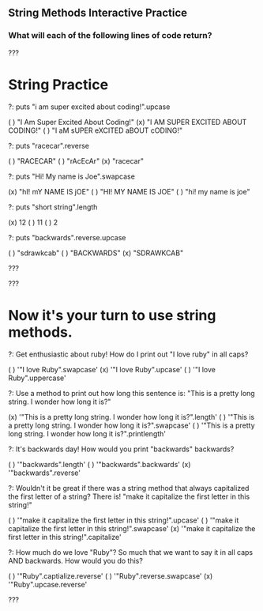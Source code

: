 
## String Methods Interactive Practice
### What will each of the following lines of code return?

???

# String Practice

?: puts "i am super excited about coding!".upcase

( ) "I Am Super Excited About Coding!"
(x) "I AM SUPER EXCITED ABOUT CODING!"
( ) "I aM sUPER eXCITED aBOUT cODING!"

?: puts "racecar".reverse

( ) "RACECAR"
( ) "rAcEcAr"
(x) "racecar"

?: puts "Hi! My name is Joe".swapcase

(x) "hI! mY NAME IS jOE"
( ) "HI! MY NAME IS JOE"
( ) "hi! my name is joe"


?: puts "short string".length

(x) 12
( ) 11
( ) 2


?: puts "backwards".reverse.upcase

( ) "sdrawkcab"
( ) "BACKWARDS"
(x) "SDRAWKCAB"

???

???

# Now it's your turn to use string methods. 

?: Get enthusiastic about ruby! How do I print out "I love ruby" in all caps?

( ) '"I love Ruby".swapcase'
(x) '"I love Ruby".upcase'
( ) '"I love Ruby".uppercase'

?: Use a method to print out how long this sentence is: "This is a pretty long string. I wonder how long it is?"
 
(x) '"This is a pretty long string. I wonder how long it is?".length'
( ) '"This is a pretty long string. I wonder how long it is?".swapcase'
( ) '"This is a pretty long string. I wonder how long it is?".printlength'

?: It's backwards day! How would you print "backwards" backwards?

( ) '"backwards".length'
( ) '"backwards".backwards'
(x) '"backwards".reverse'

?: Wouldn't it be great if there was a string method that always capitalized the first letter of a string? There is! "make it capitalize the first letter in this string!"

( ) '"make it capitalize the first letter in this string!".upcase'
( ) '"make it capitalize the first letter in this string!".swapcase'
(x) '"make it capitalize the first letter in this string!".capitalize'

?: How much do we love "Ruby"? So much that we want to say it in all caps AND backwards. How would you do this?

( ) '"Ruby".captialize.reverse'
( ) '"Ruby".reverse.swapcase'
(x) '"Ruby".upcase.reverse'

???
